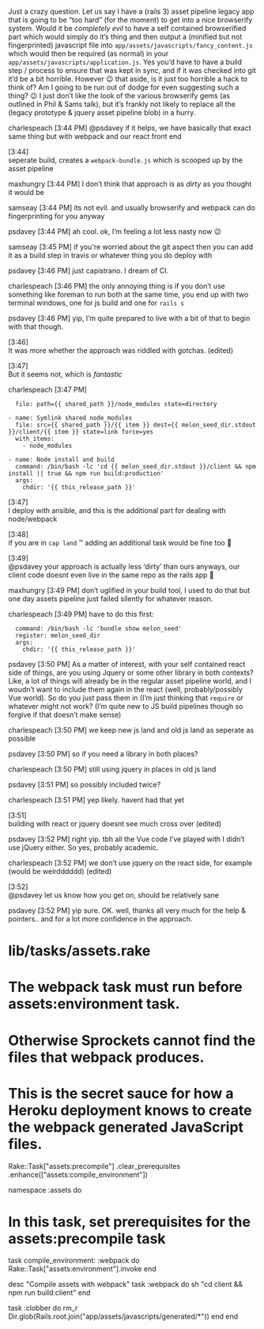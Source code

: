 Just a crazy question. Let us say I have a (rails 3) asset pipeline legacy app that is going to be “too hard” (for the moment) to get into a nice browserify system. Would it be _completely evil_ to have a self contained browserified part which would simply do it’s thing and then output a (minified but not fingerprinted) javascript file into `app/assets/javascripts/fancy_content.js` which would then be required (as normal) in your `app/assets/javascripts/application.js`. Yes you’d have to have a build step / process to ensure that was kept in sync, and if it was checked into git it’d be a bit horrible. However :wink: that aside, is it just too horrible a hack to think of? Am I going to be run out of dodge for even suggesting such a thing? :wink:  I just don’t like the look of the various browserify gems (as outlined in Phil & Sams talk), but it’s frankly not likely to replace all the (legacy prototype & jquery asset pipeline blob) in a hurry.

charlespeach [3:44 PM] 
@psdavey if it helps, we have basically that exact same thing but with webpack and our react front end

[3:44]  
seperate build, creates a `webpack-bundle.js` which is scooped up by the asset pipeline

maxhungry [3:44 PM] 
I don’t think that approach is as _dirty_ as you thought it would be

samseay [3:44 PM] 
its not evil. and usually browserify and webpack can do fingerprinting for you anyway

psdavey [3:44 PM] 
ah cool. ok, I’m feeling a lot less nasty now :wink:

samseay [3:45 PM] 
if you're worried about the git aspect then you can add it as a build step in travis or whatever thing you do deploy with

psdavey [3:46 PM] 
just capistrano. I dream of CI.

charlespeach [3:46 PM] 
the only annoying thing is if you don’t use something like foreman to run both at the same time, you end up with two terminal windows, one for js build and one for `rails s`

psdavey [3:46 PM] 
yip, I’m quite prepared to live with a bit of that to begin with that though.

[3:46]  
It was more whether the approach was riddled with gotchas. (edited)

[3:47]  
But it seems not, which is _fantastic_


charlespeach [3:47 PM] 
```- name: Create empty shared node_modules dir
  file: path={{ shared_path }}/node_modules state=directory

- name: Symlink shared node_modules
  file: src={{ shared_path }}/{{ item }} dest={{ melon_seed_dir.stdout }}/client/{{ item }} state=link force=yes
  with_items:
    - node_modules

- name: Node install and build
  command: /bin/bash -lc 'cd {{ melon_seed_dir.stdout }}/client && npm install || true && npm run build:production'
  args:
    chdir: '{{ this_release_path }}'
```

[3:47]  
I deploy with ansible, and this is the additional part for dealing with node/webpack

[3:48]  
if you are in `cap land` :tm: adding an additional task would be fine too :slightly_smiling_face:

[3:49]  
@psdavey your approach is actually less ‘dirty’ than ours anyways, our client code doesnt even live in the same repo as the rails app :slightly_smiling_face:

maxhungry [3:49 PM] 
don’t uglified in your build tool, I used to do that but one day assets pipeline just failed silently for whatever reason.

charlespeach [3:49 PM] 
have to do this first:

```- name: find new melon_seed dir
  command: /bin/bash -lc 'bundle show melon_seed'
  register: melon_seed_dir
  args:
    chdir: '{{ this_release_path }}'
```

psdavey [3:50 PM] 
As a matter of interest, with your self contained react side of things, are you using Jquery or some other library in both contexts? Like, a lot of things will already be in the regular asset pipeline world, and I woudn’t want to include them again in the react (well, probably/possibly Vue world). So do you just pass them in (I’m just thinking that `require` or whatever might not work? (I’m quite new to JS build pipelines though so forgive if that doesn’t make sense)

charlespeach [3:50 PM] 
we keep new js land and old js land as seperate as possible

psdavey [3:50 PM] 
so if you need a library in both places?

charlespeach [3:50 PM] 
still using jquery in places in old js land

psdavey [3:51 PM] 
so possibly included twice?

charlespeach [3:51 PM] 
yep likely. havent had that yet

[3:51]  
building with react or jquery doesnt see much cross over (edited)

psdavey [3:52 PM] 
right yip. tbh all the Vue code I’ve played with I didn’t use jQuery either. So yes, probably academic.

charlespeach [3:52 PM] 
we don’t use jquery on the react side, for example (would be weirdddddd) (edited)

[3:52]  
@psdavey let us know how you get on, should be relatively sane

psdavey [3:52 PM] 
yip sure. OK. well, thanks  all very much for the help & pointers.. and for a lot more confidence in the approach.
# lib/tasks/assets.rake
# The webpack task must run before assets:environment task.
# Otherwise Sprockets cannot find the files that webpack produces.
# This is the secret sauce for how a Heroku deployment knows to create the webpack generated JavaScript files.
Rake::Task["assets:precompile"]
  .clear_prerequisites
  .enhance(["assets:compile_environment"])

namespace :assets do
  # In this task, set prerequisites for the assets:precompile task
  task compile_environment: :webpack do
    Rake::Task["assets:environment"].invoke
  end

  desc "Compile assets with webpack"
  task :webpack do
    sh "cd client && npm run build:client"
  end

  task :clobber do
    rm_r Dir.glob(Rails.root.join("app/assets/javascripts/generated/*"))
  end
end
